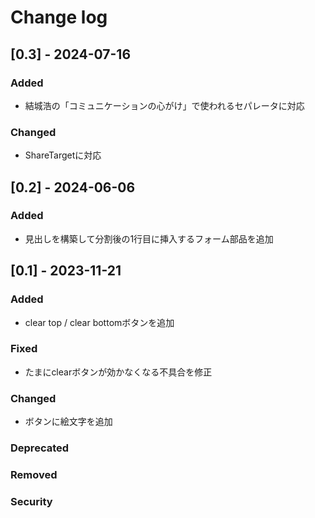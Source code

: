 
# Change log

## [0.3] - 2024-07-16
### Added
- 結城浩の「コミュニケーションの心がけ」で使われるセパレータに対応

### Changed
- ShareTargetに対応

## [0.2] - 2024-06-06
### Added
- 見出しを構築して分割後の1行目に挿入するフォーム部品を追加

## [0.1] - 2023-11-21
  
### Added
- clear top / clear bottomボタンを追加

### Fixed
- たまにclearボタンが効かなくなる不具合を修正

### Changed
- ボタンに絵文字を追加

### Deprecated
### Removed
### Security
